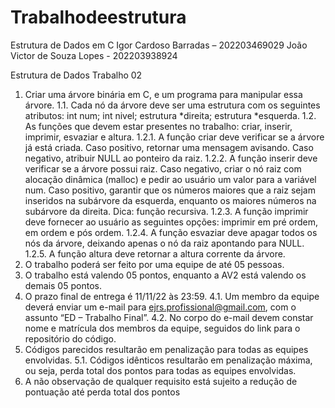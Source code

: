 # Trabalhodeestrutura
Estrutura de Dados em C
Igor Cardoso Barradas – 202203469029
João Victor de Souza Lopes - 202203938924

Estrutura de Dados
Trabalho 02
1. Criar uma árvore binária em C, e um programa para manipular
essa árvore.
1.1. Cada nó da árvore deve ser uma estrutura com os seguintes
atributos: int num; int nivel; estrutura *direita; estrutura
*esquerda.
1.2. As funções que devem estar presentes no trabalho: criar,
inserir, imprimir, esvaziar e altura.
1.2.1. A função criar deve verificar se a árvore já está criada.
Caso positivo, retornar uma mensagem avisando. Caso negativo,
atribuir NULL ao ponteiro da raiz.
1.2.2. A função inserir deve verificar se a árvore possui raiz.
Caso negativo, criar o nó raiz com alocação dinâmica (malloc) e
pedir ao usuário um valor para a variável num. Caso positivo,
garantir que os números maiores que a raiz sejam inseridos na
subárvore da esquerda, enquanto os maiores números na subárvore da
direita. Dica: função recursiva.
1.2.3. A função imprimir deve fornecer ao usuário as seguintes
opções: imprimir em pré ordem, em ordem e pós ordem.
1.2.4. A função esvaziar deve apagar todos os nós da árvore,
deixando apenas o nó da raiz apontando para NULL.
1.2.5. A função altura deve retornar a altura corrente da árvore.
2. O trabalho poderá ser feito por uma equipe de até 05 pessoas.
3. O trabalho está valendo 05 pontos, enquanto a AV2 está valendo
os demais 05 pontos.
4. O prazo final de entrega é 11/11/22 às 23:59.
4.1. Um membro da equipe deverá enviar um e-mail para
ejrs.profissional@gmail.com, com o assunto “ED – Trabalho Final”.
4.2. No corpo do e-mail devem constar nome e matrícula dos membros
da equipe, seguidos do link para o repositório do código.
5. Códigos parecidos resultarão em penalização para todas as
equipes envolvidas.
5.1. Códigos idênticos resultarão em penalização máxima, ou seja,
perda total dos pontos para todas as equipes envolvidas.
6. A não observação de qualquer requisito está sujeito a redução
de pontuação até perda total dos pontos

